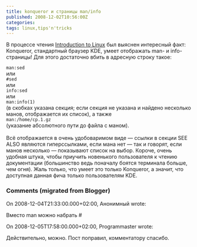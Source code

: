 ```yaml
---
title: konqueror и страницы man/info
published: 2008-12-02T10:56:00Z
categories: 
tags: linux,tips'n'tricks
---
```


В процессе чтения <a href=http://tldp.org/LDP/intro-linux/ target="_blank">Introduction to Linux</a> был выяснен интересный факт<a name='more'></a>: Konqueror, стандартный браузер KDE, умеет отображать man- и info-страницы! Для этого достаточно вбить в адресную строку такое:<br /><div class="code"><code>man:sed</code></div>или<br /><div class="code"><code>#sed</code></div>или<br /><div class="code"><code>info:sed</code></div>или<br /><div class="code"><code>man:info(1)</code></div>(в скобках указана секция; если секция не указана и найдено несколько манов, отображается их список), а также<br /><div class="code"><code>man:/home/cp.1.gz</code></div>(указание абсолютного пути до файла с маном).<br /><br />Всё отображается в очень удобоваримом виде &mdash; ссылки в секции SEE ALSO являются гиперссылками, если мана нет &mdash; так и говорят, если манов несколько &mdash; показывают список на выбор. Короче, очень удобная штука, чтобы приучить новенького пользователя к чтению документации (большинство ведь поначалу боятся терминала больше, чем огня). Жаль только, что умеет это только Konqueror, а значит, что доступная данная фича только пользователям KDE.

<h3 id='hakyll-convert-comments-title'>Comments (migrated from Blogger)</h3>
<div class='hakyll-convert-comment'>
<p class='hakyll-convert-comment-date'>On 2008-12-04T21:33:00.000+02:00, Анонимный wrote:</p>
<p class='hakyll-convert-comment-body'>
Вместо man можно набрать #
</p>
</div>

<div class='hakyll-convert-comment'>
<p class='hakyll-convert-comment-date'>On 2008-12-05T17:58:00.000+02:00, Programmaster wrote:</p>
<p class='hakyll-convert-comment-body'>
Действительно, можно. Пост поправил, комментатору спасибо.
</p>
</div>



